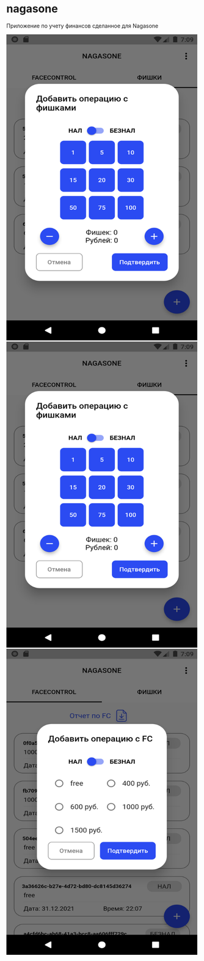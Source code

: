 # nagasone

Приложение по учету финансов сделанное для Nagasone

<img src="readmeContent/screen3.png" width="500" height="800">
<img src="readmeContent/screen3.png" width="500" height="800">
<img src="readmeContent/screen4.png" width="500" height="800">
